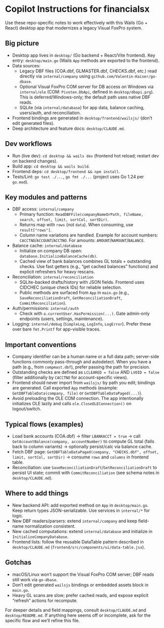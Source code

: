 # Copilot Instructions for financialsx

Use these repo-specific notes to work effectively with this Wails (Go + React) desktop app that modernizes a legacy Visual FoxPro system.

## Big picture
- Desktop app lives in `desktop/` (Go backend + React/Vite frontend). Key entry: `desktop/main.go` (Wails `App` methods are exported to the frontend).
- Data sources:
  - Legacy DBF files (COA.dbf, GLMASTER.dbf, CHECKS.dbf, etc.) read directly via `internal/company` using `github.com/Valentin-Kaiser/go-dbase`.
  - Optional Visual FoxPro COM server for DB access on Windows via `internal/ole` (COM: `Pivoten.DbApi`, defined in `desktop/dbapi.prg`). This is deferred/Windows-only; the default path uses native DBF reads.
  - SQLite (via `internal/database`) for app data, balance caching, users/auth, and reconciliation.
- Frontend bindings are generated in `desktop/frontend/wailsjs/` (don’t edit generated files).
- Deep architecture and feature docs: `desktop/CLAUDE.md`.

## Dev workflows
- Run (live dev): `cd desktop && wails dev` (frontend hot reload; restart dev on backend changes).
- Build app: `cd desktop && wails build`.
- Frontend deps: `cd desktop/frontend && npm install`.
- Tests/Lint: `go test ./...`, `go fmt ./...` (project uses Go 1.24 per `go.mod`).

## Key modules and patterns
- DBF access: `internal/company`
  - Primary function: `ReadDBFFile(companyNameOrPath, fileName, search, offset, limit, sortCol, sortDir)`.
  - Returns map with `rows` (not `data`). When consuming, use `result["rows"]`.
  - Column name variations are handled. Example for account numbers: `CACCTNO`/`ACCOUNT`/`ACCTNO`. For amounts: `AMOUNT`/`NAMOUNT`/`BALANCE`.
- Balance cache: `internal/database`
  - Initialize on company DB open: `database.InitializeBalanceCache(db)`.
  - Cached view of bank balances combines GL totals + outstanding checks. Use fast getters (e.g., “get cached balances” functions) and explicit refreshers for heavy rescans.
- Reconciliation: `internal/reconciliation`
  - SQLite-backed drafts/history with JSON fields. Frontend uses CIDCHEC (unique check IDs) for reliable selection.
  - Public methods are surfaced from `App` in `main.go` (e.g., `SaveReconciliationDraft`, `GetReconciliationDraft`, `CommitReconciliation`).
- Auth/permissions: `internal/auth`
  - Check with `a.currentUser.HasPermission(...)`. Gate admin-only endpoints (users, settings, maintenance).
- Logging: `internal/debug` (`SimpleLog`, `LogInfo`, `LogError`). Prefer these over bare `fmt.Printf` for app-visible traces.

## Important conventions
- Company identifier can be a human name or a full data path; server-side functions commonly pass-through and autodetect. When you have a path (e.g., from `compmast.dbf`), prefer passing the path for precision.
- Outstanding checks are defined as `LCLEARED = false` AND `LVOID = false` (filter additionally by `CACCTNO` for account-specific views).
- Frontend should never import from `wailsjs/` by path you edit; bindings are generated. Call exported `App` methods (example: `GetDBFTableData(company, file)` or `GetDBFTableDataPaged(...)`).
- Avoid preloading the OLE COM connection. The app intentionally initializes OLE lazily and calls `ole.CloseOLEConnection()` on logout/switch.

## Typical flows (examples)
- Load bank accounts (COA.dbf) → filter `LBANKACCT = true` → call `GetAccountBalance(company, accountNumber)` to compute GL total (falls back to column variants) → optionally persist/calc via balance cache.
- Fetch DBF page: `GetDBFTableDataPaged(company, "CHECKS.dbf", offset, limit, sortCol, sortDir)` → consume `rows` and `columns` in frontend table.
- Reconciliation: use `SaveReconciliationDraft`/`GetReconciliationDraft` to persist UI state; commit with `CommitReconciliation` (see schema notes in `desktop/CLAUDE.md`).

## Where to add things
- New backend API: add exported method on `App` in `desktop/main.go`. Keep return types JSON-serializable. Use services in `internal/*` for logic.
- New DBF readers/parsers: extend `internal/company` and keep field-name normalization consistent.
- New cached computations: extend `internal/database` and initialize in `InitializeCompanyDatabase`.
- Frontend lists: follow the reusable DataTable pattern described in `desktop/CLAUDE.md` (`frontend/src/components/ui/data-table.jsx`).

## Gotchas
- macOS/Linux won’t support the Visual FoxPro COM server; DBF reads still work via `go-dbase`.
- Don’t edit generated `wailsjs` bindings or embedded assets block in `main.go`.
- Heavy GL scans are slow; prefer cached reads, and expose explicit “refresh” actions for recompute.

For deeper details and field mappings, consult `desktop/CLAUDE.md` and `desktop/README.md`. If anything here seems off or incomplete, ask for the specific flow and we’ll refine this file.
